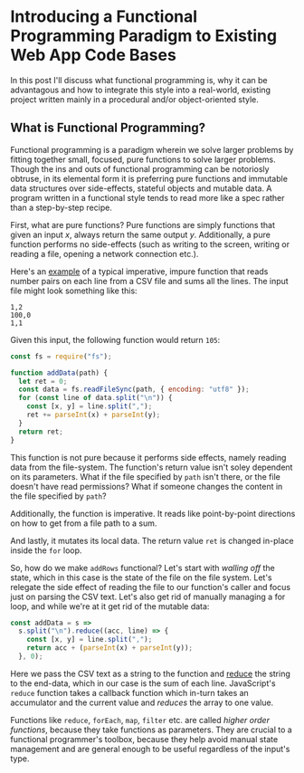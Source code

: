 # Introducing a Functional Programming Paradigm to Existing Web App Code Bases

In this post I'll discuss what functional programming is, why it can be advantagous and how to integrate this style into a real-world, existing project written mainly in a procedural and/or object-oriented style.

## What is Functional Programming?
Functional programming is a paradigm wherein we solve larger problems by fitting together small, focused, pure functions to solve larger problems. Though the ins and outs of functional programming can be notoriosly obtruse, in its elemental form it is preferring pure functions and immutable data structures over side-effects, stateful objects and mutable data. A program written in a functional style tends to read more like a spec rather than a step-by-step recipe.  

First, what are pure functions? Pure functions are simply functions that given an input *x*, always return the same output *y*. Additionally, a pure function performs no side-effects (such as writing to the screen, writing or reading a file, opening a network connection etc.). 

Here's an [example](src/add-rows-procedural/index.test.js) of a typical imperative, impure function that reads number pairs on each line from a CSV file and sums all the lines. The input file might look something like this:

```
1,2
100,0
1,1
```
Given this input, the following function would return `105`:

```js
const fs = require("fs");

function addData(path) {
  let ret = 0;
  const data = fs.readFileSync(path, { encoding: "utf8" });
  for (const line of data.split("\n")) {
    const [x, y] = line.split(",");
    ret += parseInt(x) + parseInt(y);
  }
  return ret;
}
```

This function is not pure because it performs side effects, namely reading data from the file-system. The function's return value isn't soley dependent on its parameters. What if the file specified by `path` isn't there, or the file doesn't have read permissions? What if someone changes the content in the file specified by `path`?

Additionally, the function is imperative. It reads like point-by-point directions on how to get from a file path to a sum.

And lastly, it mutates its local data. The return value `ret` is changed in-place inside the `for` loop.

So, how do we make `addRows` functional? Let's start with *walling off* the state, which in this case
is the state of the file on the file system. Let's relegate the side effect of reading the file to our
function's caller and focus just on parsing the CSV text. Let's also get rid of manually managing a for loop, and while we're at it get rid of the mutable data:

```js
const addData = s =>
  s.split("\n").reduce((acc, line) => {
    const [x, y] = line.split(",");
    return acc + (parseInt(x) + parseInt(y));
  }, 0);
```

Here we pass the CSV text as a string to the function and [reduce](https://developer.mozilla.org/en-US/docs/Web/JavaScript/Reference/Global_Objects/Array/reduce) the string to the end-data, which in
our case is the sum of each line. JavaScript's `reduce` function takes a callback function which in-turn takes an accumulator and the current value and *reduces* the array to one value. 

Functions like `reduce`, `forEach`, `map`, `filter` etc. are called
*higher order functions*, because they take functions as parameters. They are crucial to a functional programmer's toolbox, because they help avoid manual state management and are general enough to be useful regardless of the input's type. 
